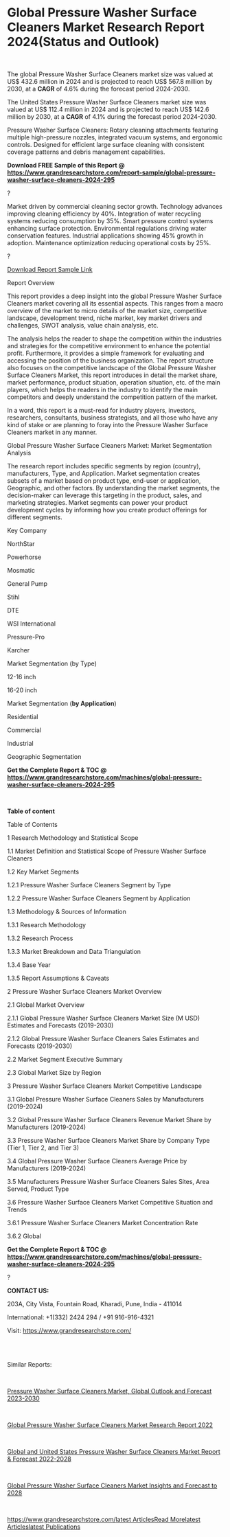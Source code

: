 <h1>Global Pressure Washer Surface Cleaners Market Research Report 2024(Status and Outlook)</h1><br/><p>The global Pressure Washer Surface Cleaners market size was valued at US$ 432.6 million in 2024 and is projected to reach US$ 567.8 million by 2030, at a <strong>CAGR</strong> of 4.6% during the forecast period 2024-2030.</p>
 
 
 
 <p>The United States Pressure Washer Surface Cleaners market size was valued at US$ 112.4 million in 2024 and is projected to reach US$ 142.6 million by 2030, at a <strong>CAGR</strong> of 4.1% during the forecast period 2024-2030.</p>
 
 
 
 <p>Pressure Washer Surface Cleaners: Rotary cleaning attachments featuring multiple high-pressure nozzles, integrated vacuum systems, and ergonomic controls. Designed for efficient large surface cleaning with consistent coverage patterns and debris management capabilities.</p>
 
 
 
 <div><b>Download FREE Sample of this Report @ <a href="https://www.grandresearchstore.com/report-sample/global-pressure-washer-surface-cleaners-2024-295">https://www.grandresearchstore.com/report-sample/global-pressure-washer-surface-cleaners-2024-295</a></b></div>
 
 
 
 <p>? </p>
 
 
 
 <p>Market driven by commercial cleaning sector growth. Technology advances improving cleaning efficiency by 40%. Integration of water recycling systems reducing consumption by 35%. Smart pressure control systems enhancing surface protection. Environmental regulations driving water conservation features. Industrial applications showing 45% growth in adoption. Maintenance optimization reducing operational costs by 25%.</p>
 
 
 
 <p>? </p>
 
 
 
 <p><a href="https://www.grandresearchstore.com/mr-admin/report-sample/global-pressure-washer-surface-cleaners-2024-295">Download Report Sample Link</a></p>
 
 
 
 <p>Report Overview</p>
 
 
 
 <p>This report provides a deep insight into the global Pressure Washer Surface Cleaners market covering all its essential aspects. This ranges from a macro overview of the market to micro details of the market size, competitive landscape, development trend, niche market, key market drivers and challenges, SWOT analysis, value chain analysis, etc.</p>
 
 
 
 <p>The analysis helps the reader to shape the competition within the industries and strategies for the competitive environment to enhance the potential profit. Furthermore, it provides a simple framework for evaluating and accessing the position of the business organization. The report structure also focuses on the competitive landscape of the Global Pressure Washer Surface Cleaners Market, this report introduces in detail the market share, market performance, product situation, operation situation, etc. of the main players, which helps the readers in the industry to identify the main competitors and deeply understand the competition pattern of the market.</p>
 
 
 
 <p>In a word, this report is a must-read for industry players, investors, researchers, consultants, business strategists, and all those who have any kind of stake or are planning to foray into the Pressure Washer Surface Cleaners market in any manner.</p>
 
 
 
 <p>Global Pressure Washer Surface Cleaners Market: Market Segmentation Analysis</p>
 
 
 
 <p>The research report includes specific segments by region (country), manufacturers, Type, and Application. Market segmentation creates subsets of a market based on product type, end-user or application, Geographic, and other factors. By understanding the market segments, the decision-maker can leverage this targeting in the product, sales, and marketing strategies. Market segments can power your product development cycles by informing how you create product offerings for different segments.</p>
 
 
 
 <p>Key Company</p>
 
 
 
 <p>NorthStar</p>
 
 
 
 <p>Powerhorse</p>
 
 
 
 <p>Mosmatic</p>
 
 
 
 <p>General Pump</p>
 
 
 
 <p>Stihl</p>
 
 
 
 <p>DTE</p>
 
 
 
 <p>WSI International</p>
 
 
 
 <p>Pressure-Pro</p>
 
 
 
 <p>Karcher</p>
 
 
 
 <p>Market Segmentation (by Type)</p>
 
 
 
 <p>12-16 inch</p>
 
 
 
 <p>16-20 inch</p>
 
 
 
 <p>Market Segmentation (<strong>by Application</strong>)</p>
 
 
 
 <p>Residential</p>
 
 
 
 <p>Commercial</p>
 
 
 
 <p>Industrial</p>
 
 
 
 <p>Geographic Segmentation</p>
 
 
 
 <div><b>Get the Complete Report & TOC @ <a href="https://www.grandresearchstore.com/machines/global-pressure-washer-surface-cleaners-2024-295">https://www.grandresearchstore.com/machines/global-pressure-washer-surface-cleaners-2024-295</a></b></div>
 
 
 
 <p><br />
 
 <b>Table of content</b></p>
 
 
 
 <p>Table of Contents<br />
 
 1 Research Methodology and Statistical Scope<br />
 
 1.1 Market Definition and Statistical Scope of Pressure Washer Surface Cleaners<br />
 
 1.2 Key Market Segments<br />
 
 1.2.1 Pressure Washer Surface Cleaners Segment by Type<br />
 
 1.2.2 Pressure Washer Surface Cleaners Segment by Application<br />
 
 1.3 Methodology & Sources of Information<br />
 
 1.3.1 Research Methodology<br />
 
 1.3.2 Research Process<br />
 
 1.3.3 Market Breakdown and Data Triangulation<br />
 
 1.3.4 Base Year<br />
 
 1.3.5 Report Assumptions & Caveats<br />
 
 2 Pressure Washer Surface Cleaners Market Overview<br />
 
 2.1 Global Market Overview<br />
 
 2.1.1 Global Pressure Washer Surface Cleaners Market Size (M USD) Estimates and Forecasts (2019-2030)<br />
 
 2.1.2 Global Pressure Washer Surface Cleaners Sales Estimates and Forecasts (2019-2030)<br />
 
 2.2 Market Segment Executive Summary<br />
 
 2.3 Global Market Size by Region<br />
 
 3 Pressure Washer Surface Cleaners Market Competitive Landscape<br />
 
 3.1 Global Pressure Washer Surface Cleaners Sales by Manufacturers (2019-2024)<br />
 
 3.2 Global Pressure Washer Surface Cleaners Revenue Market Share by Manufacturers (2019-2024)<br />
 
 3.3 Pressure Washer Surface Cleaners Market Share by Company Type (Tier 1, Tier 2, and Tier 3)<br />
 
 3.4 Global Pressure Washer Surface Cleaners Average Price by Manufacturers (2019-2024)<br />
 
 3.5 Manufacturers Pressure Washer Surface Cleaners Sales Sites, Area Served, Product Type<br />
 
 3.6 Pressure Washer Surface Cleaners Market Competitive Situation and Trends<br />
 
 3.6.1 Pressure Washer Surface Cleaners Market Concentration Rate<br />
 
 3.6.2 Global</p>
 
 
 
 <div><b>Get the Complete Report & TOC @ <a href="https://www.grandresearchstore.com/machines/global-pressure-washer-surface-cleaners-2024-295">https://www.grandresearchstore.com/machines/global-pressure-washer-surface-cleaners-2024-295</a></b></div>
 
 
 
 <p>? </p>
 
 
 
 <p><b>CONTACT US:</b><br />
 
 203A, City Vista, Fountain Road, Kharadi, Pune, India - 411014<br />
 
 International: +1(332) 2424 294 / +91 916-916-4321<br />
 
 Visit: <a href="https://www.grandresearchstore.com/">https://www.grandresearchstore.com/</a><br />
 
 <br />
 
 <br />
 
 Similar Reports:<br />
 
 <br />
 
 <a href="https://www.grandresearchstore.com/machines/global-pressure-washer-surface-cleaners-forecast-2023-2030-772">Pressure Washer Surface Cleaners Market, Global Outlook and Forecast 2023-2030</a><br />
 
 <br />
 
 <a href="https://www.grandresearchstore.com/machines/global-pressure-washer-surface-cleaners-2022-782">Global Pressure Washer Surface Cleaners Market Research Report 2022</a><br />
 
 <br />
 
 <a href="https://www.grandresearchstore.com/machines/global-united-states-pressure-washer-surface-cleaners-2022-2028-629">Global and United States Pressure Washer Surface Cleaners Market Report & Forecast 2022-2028</a><br />
 
 <br />
 
 <a href="https://www.grandresearchstore.com/machines/global-pressure-washer-surface-cleaners-2028-136">Global Pressure Washer Surface Cleaners Market Insights and Forecast to 2028</a><br />
 
 <br />
 
 <a href="https://gyeongbokgung.com">https://www.grandresearchstore.com/</a><a href="https://hallyeomaritime.com">latest Articles</a><a href="https://jingwansa.com">Read More</a><a href="https://nguoiviet.jp/">latest Articles</a><a href="https://www.intelmarketresearch.com/">latest Publications</a></p>